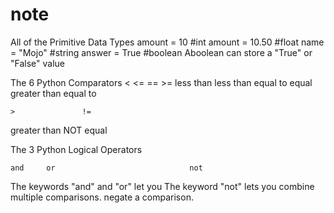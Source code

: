 # note
All of the Primitive Data Types
amount = 10 #int
amount = 10.50 #float
name = "Mojo" #string
answer = True #boolean Aboolean can store a "True" or "False" value

The 6 Python Comparators
    <               <=              ==              >=
less than   less than equal to    equal      greater than equal to   


    >               !=
greater than    NOT equal

The 3 Python Logical Operators

    and     or                              not
The keywords "and" and "or" let you       The keyword "not" lets you 
combine multiple comparisons.             negate a comparison.